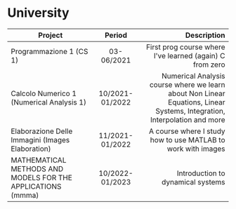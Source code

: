 # University

| Project       | Period        | Description  |
| ------------- |:-------------:| -----:|
| Programmazione 1 (CS 1)   | 03-06/2021 | First prog course where I've learned (again) C from zero |
| Calcolo Numerico 1 (Numerical Analysis 1) | 10/2021-01/2022 | Numerical Analysis course where we learn about Non Linear Equations, Linear Systems, Integration, Interpolation and more|
| Elaborazione Delle Immagini (Images Elaboration) | 11/2021-01/2022 | A course where I study how to use MATLAB to work with images
| MATHEMATICAL METHODS AND MODELS FOR THE APPLICATIONS (mmma) | 10/2022-01/2023| Introduction to dynamical systems |
